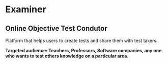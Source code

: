 # Examiner
## Online Objective Test Condutor

Platform that helps users to create tests and share them with test takers.

**Targeted audience: Teachers, Professors, Software companies, any one who wants to test others knowledge on a particular area.**

